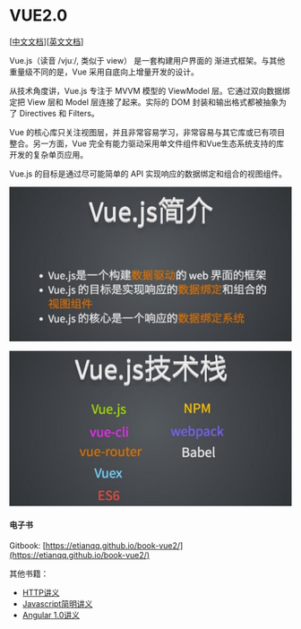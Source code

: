 # VUE2.0

[[中文文档](http://vuefe.cn/guide/)][[英文文档](http://vuejs.org/guide/)]

Vue.js（读音 /vjuː/, 类似于 view） 是一套构建用户界面的 渐进式框架。与其他重量级不同的是，Vue 采用自底向上增量开发的设计。

从技术角度讲，Vue.js 专注于 MVVM 模型的 ViewModel 层。它通过双向数据绑定把 View 层和 Model 层连接了起来。实际的 DOM 封装和输出格式都被抽象为了 Directives 和 Filters。

Vue 的核心库只关注视图层，并且非常容易学习，非常容易与其它库或已有项目整合。另一方面，Vue 完全有能力驱动采用单文件组件和Vue生态系统支持的库开发的复杂单页应用。

Vue.js 的目标是通过尽可能简单的 API 实现响应的数据绑定和组合的视图组件。

![](/assets/vue-intro.png)

![](/assets/vue-tech.png)


#### 电子书

Gitbook: [https://etianqq.github.io/book-vue2/](https://etianqq.github.io/book-vue2/)

其他书籍：

* [HTTP讲义](https://etianqq.github.io/book-http/)
* [Javascript简明讲义](https://etianqq.github.io/book-jstips/)
* [Angular 1.0讲义](https://etianqq.github.io/book-angular/)